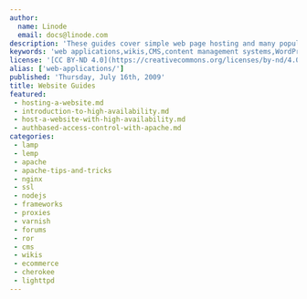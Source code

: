```yaml
---
author:
  name: Linode
  email: docs@linode.com
description: 'These guides cover simple web page hosting and many popular web applications.'
keywords: 'web applications,wikis,CMS,content management systems,WordPress,Drupal,magento,plone,piwiki,webmin'
license: '[CC BY-ND 4.0](https://creativecommons.org/licenses/by-nd/4.0)'
alias: ['web-applications/']
published: 'Thursday, July 16th, 2009'
title: Website Guides
featured:
 - hosting-a-website.md
 - introduction-to-high-availability.md
 - host-a-website-with-high-availability.md
 - authbased-access-control-with-apache.md
categories:
 - lamp
 - lemp
 - apache
 - apache-tips-and-tricks
 - nginx
 - ssl
 - nodejs
 - frameworks
 - proxies
 - varnish
 - forums
 - ror
 - cms
 - wikis
 - ecommerce
 - cherokee
 - lighttpd
---
```




